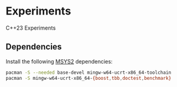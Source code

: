 # Experiments
C++23 Experiments

## Dependencies
Install the following [MSYS2][msys2] dependencies:

```sh
pacman -S --needed base-devel mingw-w64-ucrt-x86_64-toolchain
pacman -S mingw-w64-ucrt-x86_64-{boost,tbb,doctest,benchmark}
```

[msys2]: https://www.msys2.org/

